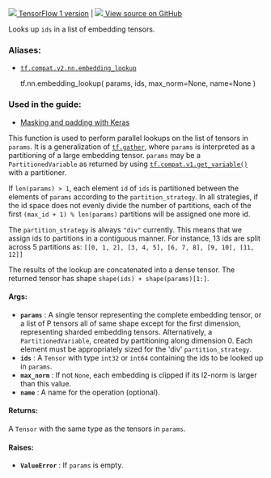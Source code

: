 [ ![](https://tensorflow.google.cn/images/tf_logo_32px.png) TensorFlow 1
version](/versions/r1.15/api_docs/python/tf/nn/embedding_lookup) |  [
![](https://tensorflow.google.cn/images/GitHub-Mark-32px.png) View source on
GitHub
](https://github.com/tensorflow/tensorflow/blob/r2.0/tensorflow/python/ops/embedding_ops.py#L320-L364)  
  
  
Looks up `ids` in a list of embedding tensors.

### Aliases:

  * [`tf.compat.v2.nn.embedding_lookup`](/api_docs/python/tf/nn/embedding_lookup)

    
    
    tf.nn.embedding_lookup(
        params,
        ids,
        max_norm=None,
        name=None
    )
    

### Used in the guide:

  * [Masking and padding with Keras](https://tensorflow.google.cn/guide/keras/masking_and_padding)

This function is used to perform parallel lookups on the list of tensors in
`params`. It is a generalization of
[`tf.gather`](https://tensorflow.google.cn/api_docs/python/tf/gather), where
`params` is interpreted as a partitioning of a large embedding tensor.
`params` may be a `PartitionedVariable` as returned by using
[`tf.compat.v1.get_variable()`](https://tensorflow.google.cn/api_docs/python/tf/compat/v1/get_variable)
with a partitioner.

If `len(params) > 1`, each element `id` of `ids` is partitioned between the
elements of `params` according to the `partition_strategy`. In all strategies,
if the id space does not evenly divide the number of partitions, each of the
first `(max_id + 1) % len(params)` partitions will be assigned one more id.

The `partition_strategy` is always `"div"` currently. This means that we
assign ids to partitions in a contiguous manner. For instance, 13 ids are
split across 5 partitions as: `[[0, 1, 2], [3, 4, 5], [6, 7, 8], [9, 10], [11,
12]]`

The results of the lookup are concatenated into a dense tensor. The returned
tensor has shape `shape(ids) + shape(params)[1:]`.

#### Args:

  * **`params`** : A single tensor representing the complete embedding tensor, or a list of P tensors all of same shape except for the first dimension, representing sharded embedding tensors. Alternatively, a `PartitionedVariable`, created by partitioning along dimension 0. Each element must be appropriately sized for the 'div' `partition_strategy`.
  * **`ids`** : A `Tensor` with type `int32` or `int64` containing the ids to be looked up in `params`.
  * **`max_norm`** : If not `None`, each embedding is clipped if its l2-norm is larger than this value.
  * **`name`** : A name for the operation (optional).

#### Returns:

A `Tensor` with the same type as the tensors in `params`.

#### Raises:

  * **`ValueError`** : If `params` is empty.

